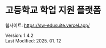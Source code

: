 # 고등학교 학업 지원 플랫폼
웹사이트: https://sw-edusuite.vercel.app/

Version: 1.4.2   
Last Modified: 2025. 01. 12